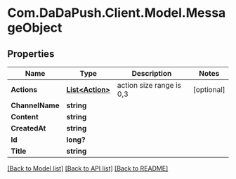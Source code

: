 
# Com.DaDaPush.Client.Model.MessageObject

## Properties

Name | Type | Description | Notes
------------ | ------------- | ------------- | -------------
**Actions** | [**List&lt;Action&gt;**](Action.md) | action size range is 0,3 | [optional] 
**ChannelName** | **string** |  | 
**Content** | **string** |  | 
**CreatedAt** | **string** |  | 
**Id** | **long?** |  | 
**Title** | **string** |  | 

[[Back to Model list]](../README.md#documentation-for-models)
[[Back to API list]](../README.md#documentation-for-api-endpoints)
[[Back to README]](../README.md)

